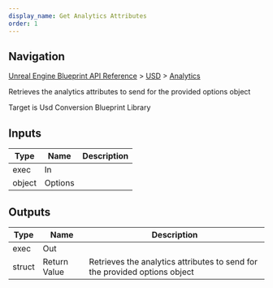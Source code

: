 ```yaml
---
display_name: Get Analytics Attributes
order: 1
---
```

## Navigation

[Unreal Engine Blueprint API Reference](https://dev.epicgames.com/documentation/en-us/unreal-engine/BlueprintAPI) > [USD](https://dev.epicgames.com/documentation/en-us/unreal-engine/BlueprintAPI/USD) > [Analytics](https://dev.epicgames.com/documentation/en-us/unreal-engine/BlueprintAPI/USD/Analytics)

Retrieves the analytics attributes to send for the provided options object

Target is Usd Conversion Blueprint Library

## Inputs

| Type | Name | Description |
| --- | --- | --- |
| exec | In |  |
| object | Options |  |

## Outputs

| Type | Name | Description |
| --- | --- | --- |
| exec | Out |  |
| struct | Return Value | Retrieves the analytics attributes to send for the provided options object |
